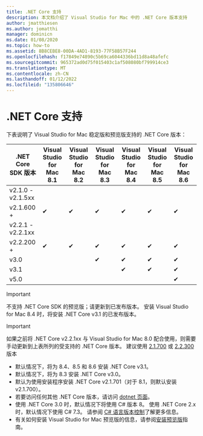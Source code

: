 ```yaml
---
title: .NET Core 支持
description: 本文档介绍了 Visual Studio for Mac 中的 .NET Core 版本支持
author: jmatthiesen
ms.author: jomatthi
manager: dominicn
ms.date: 01/08/2020
ms.topic: how-to
ms.assetid: 8B8CEBE8-00DA-4AD1-8193-77F58B57F244
ms.openlocfilehash: f17849e74890c5b69ca6044336bd11d8a48afefc
ms.sourcegitcommit: 965372ad0d75f015403c1af508080bf799914ce3
ms.translationtype: MT
ms.contentlocale: zh-CN
ms.lasthandoff: 01/12/2022
ms.locfileid: "135806646"
---
```

# <a name="net-core-support"></a>.NET Core 支持

下表说明了 Visual Studio for Mac 稳定版和预览版支持的 .NET Core 版本：

| .NET Core SDK 版本 |Visual Studio for Mac 8.1 | Visual Studio for Mac 8.2 | Visual Studio for Mac 8.3 | Visual Studio for Mac 8.4 | Visual Studio for Mac 8.5 | Visual Studio for Mac 8.6 |
|---------|---------|---------|---------|---------|---------|---------|
|v2.1.0 - v2.1.5xx | | | | | | |
|v2.1.600 + |✔︎|✔︎|✔︎|✔︎|✔︎|✔︎|
|v2.2.1 - v2.2.1xx | | | | | | |
|v2.2.200 + |✔︎|✔︎|✔︎|✔︎|✔︎|✔︎|
|v3.0 | | |✔︎|✔︎|✔︎|✔︎|
|v3.1 | | | |✔︎|✔︎|✔︎|
|v5.0 | | | | | |✔︎|

> [!IMPORTANT]
> 不支持 .NET Core SDK 的预览版；请更新到已发布版本。 安装 Visual Studio for Mac 8.4 时，将安装 .NET Core v3.1 的已发布版本。

> [!IMPORTANT]
> 如果之前将 .NET Core v2.2.1xx 与 Visual Studio for Mac 8.0 配合使用，则需要手动更新到上表所列的受支持的 .NET Core 版本。 建议使用 [2.1.700](https://dotnet.microsoft.com/download/dotnet-core/2.1) 或 [2.2.300](https://dotnet.microsoft.com/download/dotnet-core/2.2) 版本

* 默认情况下，将为 8.4、8.5 和 8.6 安装 .NET Core v3.1。
* 默认情况下，将为 8.3 安装 .NET Core v3.0。
* 默认为使用安装程序安装 .NET Core v2.1.701（对于 8.1，则默认安装 v2.1.700）。
* 若要访问任何其他 .NET Core 版本，请访问 [dotnet 页面](https://dotnet.microsoft.com/download/dotnet-core)。
* 使用 .NET Core 3.0 时，默认情况下将使用 C# 版本 8。 使用 .NET Core 2.x 时，默认情况下使用 C# 7.3。 请参阅 [C# 语言版本控制](/dotnet/csharp/language-reference/configure-language-version)了解更多信息。
* 有关如何安装 Visual Studio for Mac 预览版的信息，请参阅[安装预览版](./install-preview.md)指南。